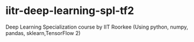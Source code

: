 # iitr-deep-learning-spl-tf2
Deep Learning Specialization course by IIT Roorkee (Using python, numpy, pandas, sklearn,TensorFlow 2)
